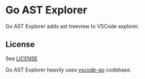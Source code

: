# Go AST Explorer

Go AST Explorer adds ast treeview to VSCode explorer.

## License

See [LICENSE](https://github.com/tamayika/vscode-go-ast-explorer/blob/master/LICENSE)

Go AST Explorer heavily uses [vscode-go](https://github.com/Microsoft/vscode-go) codebase.